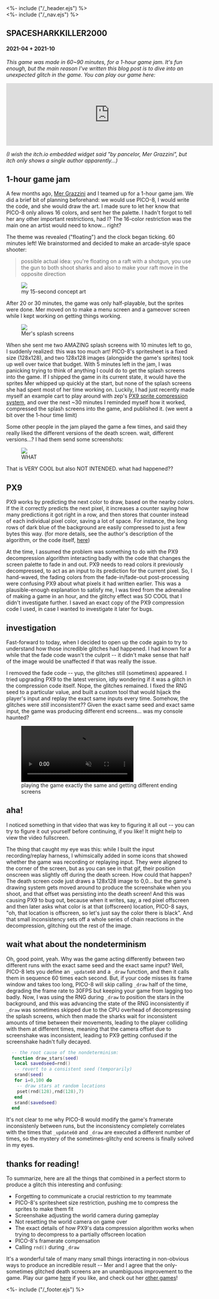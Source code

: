 <!DOCTYPE html>
<html>
<head>
<%- include ("/_header.ejs") %>
</head>
<body>
<div class="wrapper">
<%- include ("/_nav.ejs") %>
<section class="main-content">
<h1 class="post-title">SPACESHARKKILLER2000</h1>
<h4 class="post-meta">2021-04 + 2021-10</h4>

_This game was made in 60\~90 minutes, for a 1-hour game jam. It's fun enough, but the main reason I've written this blog post is to dive into an unexpected glitch in the game. You can play our game here:_

<iframe frameborder="0" src="https://itch.io/embed/997728?bg_color=8ecc74&amp;fg_color=291814&amp;link_color=e0964c&amp;border_color=f2cfb8" width="552" height="167"><a href="https://pancelor.itch.io/space-shark-killer-2000">SPACE SHARK KILLER 2000 by pancelor, Mer Grazzini</a></iframe>

_(I wish the itch.io embedded widget said "by pancelor, Mer Grazzini", but itch only shows a single author apparently...)_

## 1-hour game jam

A few months ago, [Mer Grazzini](https://twitter.com/MerGrazzini) and I teamed up for a 1-hour game jam. We did a brief bit of planning beforehand: we would use PICO-8, I would write the code, and she would draw the art. I made sure to let her know that PICO-8 only allows 16 colors, and sent her the palette. I hadn't forgot to tell her any other important restrictions, had I? The 16-color restriction was the main one an artist would need to know... right?

The theme was revealed ("floating") and the clock began ticking. 60 minutes left! We brainstormed and decided to make an arcade-style space shooter:

> possible actual idea: you're floating on a raft with a shotgun, you use the gun to both shoot sharks and also to make your raft move in the opposite direction

<figure>
  <img src="/assets/ssk2k/conceptart.png"/>
  <figcaption>my 15-second concept art</figcaption>
</figure>

After 20 or 30 minutes, the game was only half-playable, but the sprites were done. Mer moved on to make a menu screen and a gameover screen while I kept working on getting things working.

<figure>
  <img src="/assets/ssk2k/splashscreens.png"/>
  <figcaption>Mer's splash screens</figcaption>
</figure>

When she sent me two AMAZING splash screens with 10 minutes left to go, I suddenly realized: this was too much art! PICO-8's spritesheet is a fixed size (128x128), and two 128x128 images (alongside the game's sprites) took up well over twice that budget. With 5 minutes left in the jam, I was panicking trying to think of anything I could do to get the splash screens into the game. If I shipped the game in its current state, it would have the sprites Mer whipped up quickly at the start, but none of the splash screens she had spent most of her time working on. Luckily, I had just recently made myself an example cart to play around with zep's [PX9 sprite compression system](https://www.lexaloffle.com/bbs/?tid=34058), and over the next \~30 minutes I reminded myself how it worked, compressed the splash screens into the game, and published it. (we went a bit over the 1-hour time limit)

Some other people in the jam played the game a few times, and said they really liked the different versions of the death screen. wait, different versions...? I had them send some screenshots:

<figure>
  <img src="/assets/ssk2k/glitches.png"/>
  <figcaption>WHAT</figcaption>
</figure>

That is VERY COOL but also NOT INTENDED. what had happened??

## PX9

PX9 works by predicting the next color to draw, based on the nearby colors. If the it correctly predicts the next pixel, it increases a counter saying how many predictions it got right in a row, and then stores that counter instead of each individual pixel color, saving a lot of space. For instance, the long rows of dark blue of the background are easily compressed to just a few bytes this way. (for more details, see the author's description of the algorithm, or the code itself, [here](https://www.lexaloffle.com/bbs/?tid=34058))

At the time, I assumed the problem was something to do with the PX9 decompression algorithm interacting badly with the code that changes the screen palette to fade in and out. PX9 needs to read colors it previously decompressed, to act as an input to its prediction for the current pixel. So, I hand-waved, the fading colors from the fade-in/fade-out post-processing were confusing PX9 about what pixels it had written earlier. This was a plausible-enough explanation to satisfy me, I was tired from the adrenaline of making a game in an hour, and the glitchy effect was SO COOL that I didn't investigate further. I saved an exact copy of the PX9 compression code I used, in case I wanted to investigate it later for bugs.

## investigation

Fast-forward to today, when I decided to open up the code again to try to understand how those incredible glitches had happened. I had known for a while that the fade code wasn't the culprit -- it didn't make sense that half of the image would be unaffected if that was really the issue.

I removed the fade code -- yup, the glitches still (sometimes) appeared. I tried upgrading PX9 to the latest version, idly wondering if it was a glitch in the compression code itself. Nope, the glitches remained. I fixed the RNG seed to a particular value, and built a custom tool that would hijack the player's input and replay the exact same inputs every time. Somehow, the glitches were _still_ inconsistent?? Given the exact same seed and exact same input, the game was producing different end screens... was my console haunted?

<figure>
  <video preload="auto" controls loop autoplay muted src="/assets/ssk2k/inconsistent.mp4"></video>
  <figcaption>playing the game exactly the same and getting different ending screens</figcaption>
</figure>

## aha!

I noticed something in that video that was key to figuring it all out -- you can try to figure it out yourself before continuing, if you like! It might help to view the video fullscreen.

The thing that caught my eye was this: while I built the input recording/replay harness, I whimsically added in some icons that showed whether the game was recording or replaying input. They were aligned to the corner of the screen, but as you can see in that gif, their position onscreen was slightly off during the death screen. How could that happen? The death screen code just draws a 128x128 image to 0,0... but the game's drawing system gets moved around to produce the screenshake when you shoot, and that offset was persisting into the death screen! And this was causing PX9 to bug out, because when it writes, say, a red pixel offscreen and then later asks what color is at that (offscreen) location, PICO-8 says, "oh, that location is offscreen, so let's just say the color there is black". And that small inconsistency sets off a whole series of chain reactions in the decompression, glitching out the rest of the image.

## wait what about the nondeterminism

Oh, good point, yeah. Why was the game acting differently between two different runs with the exact same seed and the exact same input? Well, PICO-8 lets you define an `_update60` and a `_draw` function, and then it calls them in sequence 60 times each second. But, if your code misses its frame window and takes too long, PICO-8 will skip calling `_draw` half of the time, degrading the frame rate to 30FPS but keeping your game from lagging too badly. Now, I was using the RNG during `_draw` to position the stars in the background, and this was advancing the state of the RNG inconsistently if `_draw` was sometimes skipped due to the CPU overhead of decompressing the splash screens, which then made the sharks wait for inconsistent amounts of time between their movements, leading to the player colliding with them at different times, meaning that the camera offset due to screenshake was inconsistent, leading to PX9 getting confused if the screenshake hadn't fully decayed.

```lua
  -- the root cause of the nondeterminism:
  function draw_stars(seed)
   local savedseed=rnd()
   -- revert to a consistent seed (temporarily)
   srand(seed)
   for i=0,100 do
    -- draw stars at random locations
    pset(rnd(128),rnd(128),7)
   end
   srand(savedseed)
  end
```

It's not clear to me why PICO-8 would modify the game's framerate inconsistenly between runs, but the inconsistency completely correlates with the times that `_update60` and `_draw` are executed a different number of times, so the mystery of the sometimes-glitchy end screens is finally solved in my eyes.

## thanks for reading!

To summarize, here are all the things that combined in a perfect storm to produce a glitch this interesting and confusing:

* Forgetting to communicate a crucial restriction to my teammate
* PICO-8's spritesheet size restriction, pushing me to compress the sprites to make them fit
* Screenshake adjusting the world camera during gameplay
* Not resetting the world camera on game over
* The exact details of how PX9's data compression algorithm works when trying to decompress to a partially offscreen location
* PICO-8's framerate compensation
* Calling `rnd()` during `_draw`

It's a wonderful tale of many many small things interacting in non-obvious ways to produce an incredible result -- Mer and I agree that the only-sometimes glitched death screens are an unambiguous improvement to the game. Play our game [here](https://pancelor.itch.io/space-shark-killer-2000) if you like, and check out her [other games](https://mergrazzini.itch.io/)!

</section>
<%- include ("/_footer.ejs") %>
</body>
</html>
